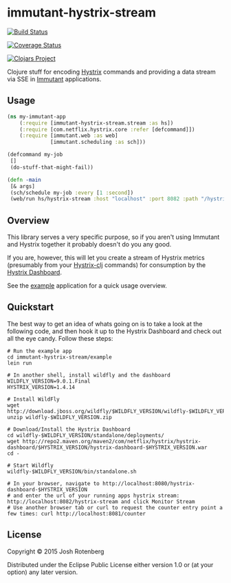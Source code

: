 # immutant-hystrix-stream

[![Build Status](https://travis-ci.org/joshrotenberg/immutant-hystrix-stream.svg)](https://travis-ci.org/joshrotenberg/immutant-hystrix-stream)

[![Coverage Status](https://coveralls.io/repos/joshrotenberg/immutant-hystrix-stream/badge.svg?branch=master&service=github)](https://coveralls.io/github/joshrotenberg/immutant-hystrix-stream?branch=master)

[![Clojars Project](http://clojars.org/immutant-hystrix-stream/latest-version.svg)](http://clojars.org/immutant-hystrix-stream)

Clojure stuff for encoding [Hystrix](https://github.com/Netflix/Hystrix) commands and providing
a data stream via SSE in [Immutant](http://immutant.org) applications.

## Usage
```clojure
(ns my-immutant-app
    (:require [immutant-hystrix-stream.stream :as hs])
    (:require [com.netflix.hystrix.core :refer [defcommand]])
    (:require [immutant.web :as web]
              [immutant.scheduling :as sch]))

(defcommand my-job
 []
 (do-stuff-that-might-fail))

(defn -main
 [& args]
 (sch/schedule my-job :every [1 :second])
 (web/run hs/hystrix-stream :host "localhost" :port 8082 :path "/hystrix-stream"))
```

## Overview

This library serves a very specific purpose, so if you aren't using
Immutant and Hystrix together it probably doesn't do you any good.

If you are, however, this will let you create a stream of Hystrix
metrics (presumably from your
[Hystrix-clj](https://github.com/Netflix/Hystrix/tree/master/hystrix-contrib/hystrix-clj)
commands) for consumption by the [Hystrix
Dashboard](https://github.com/Netflix/Hystrix/tree/master/hystrix-dashboard).

See the [example](https://github.com/joshrotenberg/immutant-hystrix-stream/tree/master/example) application for a quick usage overview.

## Quickstart

The best way to get an idea of whats going on is to take a look at the
following code, and then hook it up to the Hystrix Dashboard and check
out all the eye candy. Follow these steps:

```
# Run the example app
cd immutant-hystrix-stream/example
lein run

# In another shell, install wildfly and the dashboard
WILDFLY_VERSION=9.0.1.Final
HYSTRIX_VERSION=1.4.14

# Install WildFly
wget http://download.jboss.org/wildfly/$WILDFLY_VERSION/wildfly-$WILDFLY_VERSION.zip
unzip wildfly-$WILDFLY_VERSION.zip

# Download/Install the Hystrix Dashboard
cd wildfly-$WILDFLY_VERSION/standalone/deployments/
wget http://repo2.maven.org/maven2/com/netflix/hystrix/hystrix-dashboard/$HYSTRIX_VERSION/hystrix-dashboard-$HYSTRIX_VERSION.war
cd -

# Start Wildfly
wildfly-$WILDFLY_VERSION/bin/standalone.sh

# In your browser, navigate to http://localhost:8080/hystrix-dashboard-$HYSTRIX_VERSION 
# and enter the url of your running apps hystrix stream: http://localhost:8082/hystrix-stream and click Monitor Stream
# Use another browser tab or curl to request the counter entry point a few times: curl http://localhost:8081/counter

```

## License

Copyright © 2015 Josh Rotenberg

Distributed under the Eclipse Public License either version 1.0 or (at
your option) any later version.
